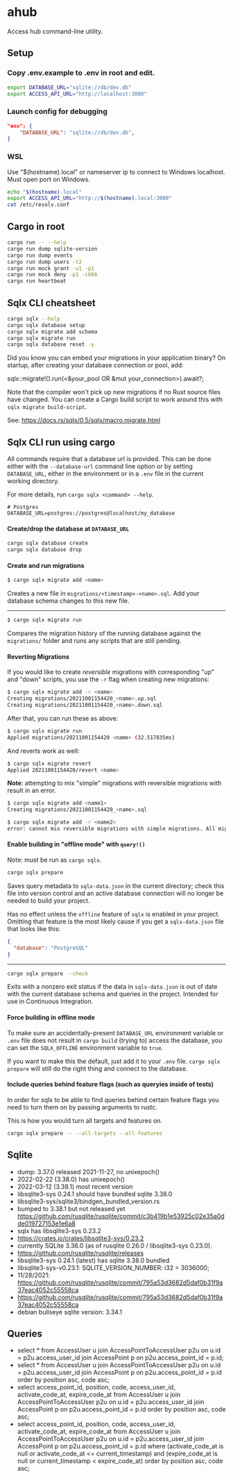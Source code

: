 # ahub

Access hub command-line utility.

## Setup

### Copy .env.example to .env in root and edit.

```bash
export DATABASE_URL="sqlite://db/dev.db"
export ACCESS_API_URL="http://localhost:3000"
```

### Launch config for debugging

```json
"env": {
    "DATABASE_URL": "sqlite://db/dev.db",
}
```

### WSL

Use "$(hostname).local" or nameserver ip to connect to Windows localhost. Must open port on Windows.

```bash
echo "$(hostname).local"
export ACCESS_API_URL="http://$(hostname).local:3000"
cat /etc/resolv.conf
```

## Cargo in root

```bash
cargo run -- --help
cargo run dump sqlite-version
cargo run dump events
cargo run dump users -t2
cargo run mock grant -u1 -p1
cargo run mock deny -p1 -c666
cargo run heartbeat
```

## Sqlx CLI cheatsheet

```bash
cargo sqlx --help
cargo sqlx database setup
cargo sqlx migrate add schema
cargo sqlx migrate run
cargo sqlx database reset -y
```

Did you know you can embed your migrations in your application binary?
On startup, after creating your database connection or pool, add:

sqlx::migrate!().run(<&your_pool OR &mut your_connection>).await?;

Note that the compiler won't pick up new migrations if no Rust source files have changed.
You can create a Cargo build script to work around this with `sqlx migrate build-script`.

See: https://docs.rs/sqlx/0.5/sqlx/macro.migrate.html

## Sqlx CLI run using cargo

All commands require that a database url is provided. This can be done either with the `--database-url` command line option or by setting `DATABASE_URL`, either in the environment or in a `.env` file
in the current working directory.

For more details, run `cargo sqlx <command> --help`.

```dotenv
# Postgres
DATABASE_URL=postgres://postgres@localhost/my_database
```

#### Create/drop the database at `DATABASE_URL`

```bash
cargo sqlx database create
cargo sqlx database drop
```

#### Create and run migrations

```bash
$ cargo sqlx migrate add <name>
```

Creates a new file in `migrations/<timestamp>-<name>.sql`. Add your database schema changes to
this new file.

---

```bash
$ cargo sqlx migrate run
```

Compares the migration history of the running database against the `migrations/` folder and runs
any scripts that are still pending.

#### Reverting Migrations

If you would like to create _reversible_ migrations with corresponding "up" and "down" scripts, you use the `-r` flag when creating new migrations:

```bash
$ cargo sqlx migrate add -r <name>
Creating migrations/20211001154420_<name>.up.sql
Creating migrations/20211001154420_<name>.down.sql
```

After that, you can run these as above:

```bash
$ cargo sqlx migrate run
Applied migrations/20211001154420 <name> (32.517835ms)
```

And reverts work as well:

```bash
$ cargo sqlx migrate revert
Applied 20211001154420/revert <name>
```

**Note**: attempting to mix "simple" migrations with reversible migrations with result in an error.

```bash
$ cargo sqlx migrate add <name1>
Creating migrations/20211001154420_<name>.sql

$ cargo sqlx migrate add -r <name2>
error: cannot mix reversible migrations with simple migrations. All migrations should be reversible or simple migrations
```

#### Enable building in "offline mode" with `query!()`

Note: must be run as `cargo sqlx`.

```bash
cargo sqlx prepare
```

Saves query metadata to `sqlx-data.json` in the current directory; check this file into version
control and an active database connection will no longer be needed to build your project.

Has no effect unless the `offline` feature of `sqlx` is enabled in your project. Omitting that
feature is the most likely cause if you get a `sqlx-data.json` file that looks like this:

```json
{
  "database": "PostgreSQL"
}
```

---

```bash
cargo sqlx prepare --check
```

Exits with a nonzero exit status if the data in `sqlx-data.json` is out of date with the current
database schema and queries in the project. Intended for use in Continuous Integration.

#### Force building in offline mode

To make sure an accidentally-present `DATABASE_URL` environment variable or `.env` file does not
result in `cargo build` (trying to) access the database, you can set the `SQLX_OFFLINE` environment
variable to `true`.

If you want to make this the default, just add it to your `.env` file. `cargo sqlx prepare` will
still do the right thing and connect to the database.

#### Include queries behind feature flags (such as queryies inside of tests)

In order for sqlx to be able to find queries behind certain feature flags you need to turn them
on by passing arguments to rustc.

This is how you would turn all targets and features on.

```bash
cargo sqlx prepare -- --all-targets --all-features
```

## Sqlite

- dump: 3.37.0 released 2021-11-27, no unixepoch()
- 2022-02-22 (3.38.0) has unixepoch()
- 2022-03-12 (3.38.1) most recent version
- libsqlite3-sys 0.24.1 should have bundled sqlite 3.38.0
- libsqlite3-sys/sqlite3/bindgen_bundled_version.rs
- bumped to 3.38.1 but not released yet https://github.com/rusqlite/rusqlite/commit/c3b419b1e53925c02e35a0dde019727153e1e6a8
- sqlx has libsqlite3-sys 0.23.2
- https://crates.io/crates/libsqlite3-sys/0.23.2
- currently SQLite 3.36.0 (as of rusqlite 0.26.0 / libsqlite3-sys 0.23.0).
- https://github.com/rusqlite/rusqlite/releases
- libsqlite3-sys 0.24.1 (latest) has sqlite 3.38.0 bundled
- libsqlite3-sys-v0.23.1: SQLITE_VERSION_NUMBER: i32 = 3036000;
- 11/28/2021: https://github.com/rusqlite/rusqlite/commit/795a53d3682d5daf0b31f9a37eac4052c55558ca
- https://github.com/rusqlite/rusqlite/commit/795a53d3682d5daf0b31f9a37eac4052c55558ca
- debian bullseye sqlite version: 3.34.1

## Queries

- select \* from AccessUser u join AccessPointToAccessUser p2u on u.id = p2u.access_user_id join AccessPoint p on p2u.access_point_id = p.id;
- select \* from AccessUser u join AccessPointToAccessUser p2u on u.id = p2u.access_user_id join AccessPoint p on p2u.access_point_id = p.id order by position asc, code asc;
- select access_point_id, position, code, access_user_id, activate_code_at, expire_code_at from AccessUser u join AccessPointToAccessUser p2u on u.id = p2u.access_user_id join AccessPoint p on p2u.access_point_id = p.id order by position asc, code asc;
- select access_point_id, position, code, access_user_id, activate_code_at, expire_code_at from AccessUser u join AccessPointToAccessUser p2u on u.id = p2u.access_user_id join AccessPoint p on p2u.access_point_id = p.id where (activate_code_at is null or activate_code_at <= current_timestamp) and (expire_code_at is null or current_timestamp < expire_code_at) order by position asc, code asc;
